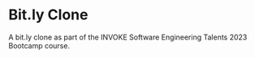 # Bit.ly Clone

A bit.ly clone as part of the INVOKE Software Engineering Talents 2023 Bootcamp course.
